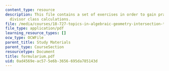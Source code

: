 ```yaml
---
content_type: resource
description: This file contains a set of exercises in order to gain practice with
  divisor class calculations.
file: /media/courses/18-727-topics-in-algebraic-geometry-intersection-theory-on-moduli-spaces-spring-2006/0ad4569eac575e6b3656695da785143d_formularium.pdf
file_type: application/pdf
learning_resource_types: []
ocw_type: OCWFile
parent_title: Study Materials
parent_type: CourseSection
resourcetype: Document
title: formularium.pdf
uid: 0ad4569e-ac57-5e6b-3656-695da785143d
---
```

